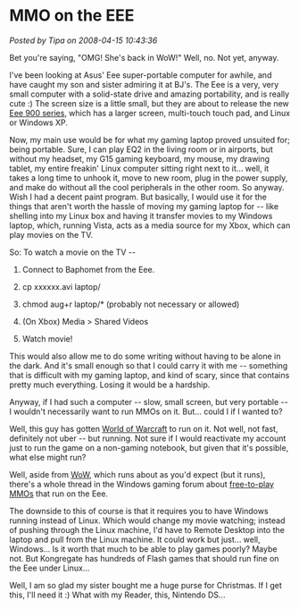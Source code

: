 # MMO on the EEE

*Posted by Tipa on 2008-04-15 10:43:36*

Bet you're saying, "OMG! She's back in WoW!" Well, no. Not yet, anyway.

I've been looking at Asus' Eee super-portable computer for awhile, and have caught my son and sister admiring it at BJ's. The Eee is a very, very small computer with a solid-state drive and amazing portability, and is really cute :) The screen size is a little small, but they are about to release the new [Eee 900 series](http://en.wikipedia.org/wiki/ASUS_Eee_PC#Eee_900_Series), which has a larger screen, multi-touch touch pad, and Linux or Windows XP.

Now, my main use would be for what my gaming laptop proved unsuited for; being portable. Sure, I can play EQ2 in the living room or in airports, but without my headset, my G15 gaming keyboard, my mouse, my drawing tablet, my entire freakin' Linux computer sitting right next to it... well, it takes a long time to unhook it, move to new room, plug in the power supply, and make do without all the cool peripherals in the other room. So anyway. Wish I had a decent paint program. But basically, I would use it for the things that aren't worth the hassle of moving my gaming laptop for -- like shelling into my Linux box and having it transfer movies to my Windows laptop, which, running Vista, acts as a media source for my Xbox, which can play movies on the TV.

So: To watch a movie on the TV --
1. Connect to Baphomet from the Eee.

 3. cp xxxxxx.avi laptop/

 5. chmod aug+r laptop/* (probably not necessary or allowed)

 7. (On Xbox) Media > Shared Videos

 9. Watch movie!




This would also allow me to do some writing without having to be alone in the dark. And it's small enough so that I could carry it with me -- something that is difficult with my gaming laptop, and kind of scary, since that contains pretty much everything. Losing it would be a hardship.

Anyway, if I had such a computer -- slow, small screen, but very portable -- I wouldn't necessarily want to run MMOs on it. But... could I if I wanted to?

Well, this guy has gotten [World of Warcraft](http://www.ultramobilegeek.com/2008/02/wow-eee-wowie.html) to run on it. Not well, not fast, definitely not uber -- but running. Not sure if I would reactivate my account just to run the game on a non-gaming notebook, but given that it's possible, what else might run?

Well, aside from [WoW](http://forum.eeeuser.com/viewtopic.php?id=19153), which runs about as you'd expect (but it runs), there's a whole thread in the Windows gaming forum about [free-to-play MMOs](http://forum.eeeuser.com/viewtopic.php?id=12075) that run on the Eee.

The downside to this of course is that it requires you to have Windows running instead of Linux. Which would change my movie watching; instead of pushing through the Linux machine, I'd have to Remote Desktop into the laptop and pull from the Linux machine. It could work but just... well, Windows... Is it worth that much to be able to play games poorly? Maybe not. But Kongregate has hundreds of Flash games that should run fine on the Eee under Linux...

Well, I am so glad my sister bought me a huge purse for Christmas. If I get this, I'll need it :) What with my Reader, this, Nintendo DS...





